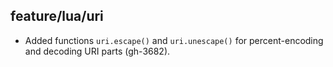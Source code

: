 ## feature/lua/uri

* Added functions `uri.escape()` and `uri.unescape()` for percent-encoding
  and decoding URI parts (gh-3682).
